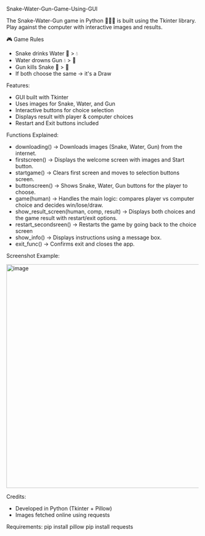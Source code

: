 Snake-Water-Gun-Game-Using-GUI

The Snake-Water-Gun game in Python 🐍💧🔫 is built using the Tkinter library. Play against the computer with interactive images and results.

🎮 Game Rules
- Snake drinks Water 🐍 > 💧
- Water drowns Gun 💧 > 🔫
- Gun kills Snake 🔫 > 🐍
- If both choose the same → it's a Draw

Features:
- GUI built with Tkinter
- Uses images for Snake, Water, and Gun
- Interactive buttons for choice selection
- Displays result with player & computer choices
- Restart and Exit buttons included

Functions Explained:
- downloading() → Downloads images (Snake, Water, Gun) from the internet.
- firstscreen() → Displays the welcome screen with images and Start button.
- startgame() → Clears first screen and moves to selection buttons screen.
- buttonscreen() → Shows Snake, Water, Gun buttons for the player to choose.
- game(human) → Handles the main logic: compares player vs computer choice and decides win/lose/draw.
- show_result_screen(human, comp, result) → Displays both choices and the game result with restart/exit options.
- restart_secondsreen() → Restarts the game by going back to the choice screen
- show_info() → Displays instructions using a message box.
- exit_func() → Confirms exit and closes the app.

Screenshot Example:

<img width="854" height="587" alt="image" src="https://github.com/user-attachments/assets/6453aeac-a5bd-4bd0-b3fb-fe99249ab442" />

Credits: 
- Developed in Python (Tkinter + Pillow)
- Images fetched online using requests

Requirements: 
pip install pillow
pip install requests

